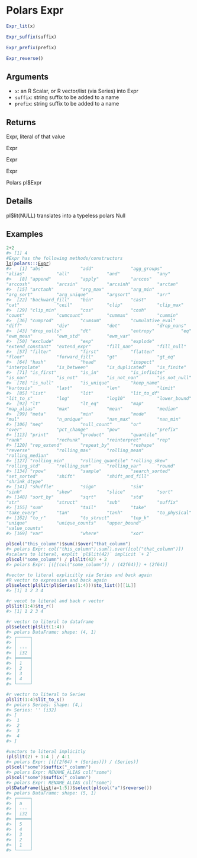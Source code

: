 # Polars Expr

```r
Expr_lit(x)

Expr_suffix(suffix)

Expr_prefix(prefix)

Expr_reverse()
```

## Arguments

- `x`: an R Scalar, or R vector/list (via Series) into Expr
- `suffix`: string suffix to be added to a name
- `prefix`: string suffix to be added to a name

## Returns

Expr, literal of that value

Expr

Expr

Expr

Polars pl$Expr

## Details

pl$lit(NULL) translates into a typeless polars Null

## Examples

<pre class='r-example'><code><span class='r-in'><span><span class='fl'>2</span><span class='op'>+</span><span class='fl'>2</span></span></span>
<span class='r-out co'><span class='r-pr'>#&gt;</span> [1] 4</span>
<span class='r-in'><span><span class='co'>#Expr has the following methods/constructors</span></span></span>
<span class='r-in'><span><span class='fu'><a href='https://rdrr.io/r/base/ls.html'>ls</a></span><span class='op'>(</span><span class='fu'>polars</span><span class='fu'>:::</span><span class='va'><a href='https://rdrr.io/pkg/polars/man/Expr.html'>Expr</a></span><span class='op'>)</span></span></span>
<span class='r-out co'><span class='r-pr'>#&gt;</span>   [1] "abs"              "add"              "agg_groups"       "alias"            "all"              "and"              "any"             </span>
<span class='r-out co'><span class='r-pr'>#&gt;</span>   [8] "append"           "apply"            "arccos"           "arccosh"          "arcsin"           "arcsinh"          "arctan"          </span>
<span class='r-out co'><span class='r-pr'>#&gt;</span>  [15] "arctanh"          "arg_max"          "arg_min"          "arg_sort"         "arg_unique"       "argsort"          "arr"             </span>
<span class='r-out co'><span class='r-pr'>#&gt;</span>  [22] "backward_fill"    "bin"              "cast"             "cat"              "ceil"             "clip"             "clip_max"        </span>
<span class='r-out co'><span class='r-pr'>#&gt;</span>  [29] "clip_min"         "cos"              "cosh"             "count"            "cumcount"         "cummax"           "cummin"          </span>
<span class='r-out co'><span class='r-pr'>#&gt;</span>  [36] "cumprod"          "cumsum"           "cumulative_eval"  "diff"             "div"              "dot"              "drop_nans"       </span>
<span class='r-out co'><span class='r-pr'>#&gt;</span>  [43] "drop_nulls"       "dt"               "entropy"          "eq"               "ewm_mean"         "ewm_std"          "ewm_var"         </span>
<span class='r-out co'><span class='r-pr'>#&gt;</span>  [50] "exclude"          "exp"              "explode"          "extend_constant"  "extend_expr"      "fill_nan"         "fill_null"       </span>
<span class='r-out co'><span class='r-pr'>#&gt;</span>  [57] "filter"           "first"            "flatten"          "floor"            "forward_fill"     "gt"               "gt_eq"           </span>
<span class='r-out co'><span class='r-pr'>#&gt;</span>  [64] "hash"             "head"             "inspect"          "interpolate"      "is_between"       "is_duplicated"    "is_finite"       </span>
<span class='r-out co'><span class='r-pr'>#&gt;</span>  [71] "is_first"         "is_in"            "is_infinite"      "is_nan"           "is_not"           "is_not_nan"       "is_not_null"     </span>
<span class='r-out co'><span class='r-pr'>#&gt;</span>  [78] "is_null"          "is_unique"        "keep_name"        "kurtosis"         "last"             "len"              "limit"           </span>
<span class='r-out co'><span class='r-pr'>#&gt;</span>  [85] "list"             "lit"              "lit_to_df"        "lit_to_s"         "log"              "log10"            "lower_bound"     </span>
<span class='r-out co'><span class='r-pr'>#&gt;</span>  [92] "lt"               "lt_eq"            "map"              "map_alias"        "max"              "mean"             "median"          </span>
<span class='r-out co'><span class='r-pr'>#&gt;</span>  [99] "meta"             "min"              "mode"             "mul"              "n_unique"         "nan_max"          "nan_min"         </span>
<span class='r-out co'><span class='r-pr'>#&gt;</span> [106] "neq"              "null_count"       "or"               "over"             "pct_change"       "pow"              "prefix"          </span>
<span class='r-out co'><span class='r-pr'>#&gt;</span> [113] "print"            "product"          "quantile"         "rank"             "rechunk"          "reinterpret"      "rep"             </span>
<span class='r-out co'><span class='r-pr'>#&gt;</span> [120] "rep_extend"       "repeat_by"        "reshape"          "reverse"          "rolling_max"      "rolling_mean"     "rolling_median"  </span>
<span class='r-out co'><span class='r-pr'>#&gt;</span> [127] "rolling_min"      "rolling_quantile" "rolling_skew"     "rolling_std"      "rolling_sum"      "rolling_var"      "round"           </span>
<span class='r-out co'><span class='r-pr'>#&gt;</span> [134] "rpow"             "sample"           "search_sorted"    "set_sorted"       "shift"            "shift_and_fill"   "shrink_dtype"    </span>
<span class='r-out co'><span class='r-pr'>#&gt;</span> [141] "shuffle"          "sign"             "sin"              "sinh"             "skew"             "slice"            "sort"            </span>
<span class='r-out co'><span class='r-pr'>#&gt;</span> [148] "sort_by"          "sqrt"             "std"              "str"              "struct"           "sub"              "suffix"          </span>
<span class='r-out co'><span class='r-pr'>#&gt;</span> [155] "sum"              "tail"             "take"             "take_every"       "tan"              "tanh"             "to_physical"     </span>
<span class='r-out co'><span class='r-pr'>#&gt;</span> [162] "to_r"             "to_struct"        "top_k"            "unique"           "unique_counts"    "upper_bound"      "value_counts"    </span>
<span class='r-out co'><span class='r-pr'>#&gt;</span> [169] "var"              "where"            "xor"             </span>
<span class='r-in'><span></span></span>
<span class='r-in'><span><span class='va'>pl</span><span class='op'>$</span><span class='fu'>col</span><span class='op'>(</span><span class='st'>"this_column"</span><span class='op'>)</span><span class='op'>$</span><span class='fu'>sum</span><span class='op'>(</span><span class='op'>)</span><span class='op'>$</span><span class='fu'>over</span><span class='op'>(</span><span class='st'>"that_column"</span><span class='op'>)</span></span></span>
<span class='r-out co'><span class='r-pr'>#&gt;</span> polars Expr: col("this_column").sum().over([col("that_column")])</span>
<span class='r-in'><span><span class='co'>#scalars to literal, explit `pl$lit(42)` implicit `+ 2`</span></span></span>
<span class='r-in'><span><span class='va'>pl</span><span class='op'>$</span><span class='fu'>col</span><span class='op'>(</span><span class='st'>"some_column"</span><span class='op'>)</span> <span class='op'>/</span> <span class='va'>pl</span><span class='op'>$</span><span class='fu'>lit</span><span class='op'>(</span><span class='fl'>42</span><span class='op'>)</span> <span class='op'>+</span> <span class='fl'>2</span></span></span>
<span class='r-out co'><span class='r-pr'>#&gt;</span> polars Expr: [([(col("some_column")) / (42f64)]) + (2f64)]</span>
<span class='r-in'><span></span></span>
<span class='r-in'><span><span class='co'>#vector to literal explicitly via Series and back again</span></span></span>
<span class='r-in'><span><span class='co'>#R vector to expression and back again</span></span></span>
<span class='r-in'><span><span class='va'>pl</span><span class='op'>$</span><span class='fu'>select</span><span class='op'>(</span><span class='va'>pl</span><span class='op'>$</span><span class='fu'>lit</span><span class='op'>(</span><span class='va'>pl</span><span class='op'>$</span><span class='fu'>Series</span><span class='op'>(</span><span class='fl'>1</span><span class='op'>:</span><span class='fl'>4</span><span class='op'>)</span><span class='op'>)</span><span class='op'>)</span><span class='op'>$</span><span class='fu'>to_list</span><span class='op'>(</span><span class='op'>)</span><span class='op'>[[</span><span class='fl'>1L</span><span class='op'>]</span><span class='op'>]</span></span></span>
<span class='r-out co'><span class='r-pr'>#&gt;</span> [1] 1 2 3 4</span>
<span class='r-in'><span></span></span>
<span class='r-in'><span><span class='co'>#r vecot to literal and back r vector</span></span></span>
<span class='r-in'><span><span class='va'>pl</span><span class='op'>$</span><span class='fu'>lit</span><span class='op'>(</span><span class='fl'>1</span><span class='op'>:</span><span class='fl'>4</span><span class='op'>)</span><span class='op'>$</span><span class='fu'>to_r</span><span class='op'>(</span><span class='op'>)</span></span></span>
<span class='r-out co'><span class='r-pr'>#&gt;</span> [1] 1 2 3 4</span>
<span class='r-in'><span></span></span>
<span class='r-in'><span><span class='co'>#r vector to literal to dataframe</span></span></span>
<span class='r-in'><span><span class='va'>pl</span><span class='op'>$</span><span class='fu'>select</span><span class='op'>(</span><span class='va'>pl</span><span class='op'>$</span><span class='fu'>lit</span><span class='op'>(</span><span class='fl'>1</span><span class='op'>:</span><span class='fl'>4</span><span class='op'>)</span><span class='op'>)</span></span></span>
<span class='r-out co'><span class='r-pr'>#&gt;</span> polars DataFrame: shape: (4, 1)</span>
<span class='r-out co'><span class='r-pr'>#&gt;</span> ┌─────┐</span>
<span class='r-out co'><span class='r-pr'>#&gt;</span> │     │</span>
<span class='r-out co'><span class='r-pr'>#&gt;</span> │ --- │</span>
<span class='r-out co'><span class='r-pr'>#&gt;</span> │ i32 │</span>
<span class='r-out co'><span class='r-pr'>#&gt;</span> ╞═════╡</span>
<span class='r-out co'><span class='r-pr'>#&gt;</span> │ 1   │</span>
<span class='r-out co'><span class='r-pr'>#&gt;</span> │ 2   │</span>
<span class='r-out co'><span class='r-pr'>#&gt;</span> │ 3   │</span>
<span class='r-out co'><span class='r-pr'>#&gt;</span> │ 4   │</span>
<span class='r-out co'><span class='r-pr'>#&gt;</span> └─────┘</span>
<span class='r-in'><span></span></span>
<span class='r-in'><span><span class='co'>#r vector to literal to Series</span></span></span>
<span class='r-in'><span><span class='va'>pl</span><span class='op'>$</span><span class='fu'>lit</span><span class='op'>(</span><span class='fl'>1</span><span class='op'>:</span><span class='fl'>4</span><span class='op'>)</span><span class='op'>$</span><span class='fu'>lit_to_s</span><span class='op'>(</span><span class='op'>)</span></span></span>
<span class='r-out co'><span class='r-pr'>#&gt;</span> polars Series: shape: (4,)</span>
<span class='r-out co'><span class='r-pr'>#&gt;</span> Series: '' [i32]</span>
<span class='r-out co'><span class='r-pr'>#&gt;</span> [</span>
<span class='r-out co'><span class='r-pr'>#&gt;</span> 	1</span>
<span class='r-out co'><span class='r-pr'>#&gt;</span> 	2</span>
<span class='r-out co'><span class='r-pr'>#&gt;</span> 	3</span>
<span class='r-out co'><span class='r-pr'>#&gt;</span> 	4</span>
<span class='r-out co'><span class='r-pr'>#&gt;</span> ]</span>
<span class='r-in'><span></span></span>
<span class='r-in'><span><span class='co'>#vectors to literal implicitly</span></span></span>
<span class='r-in'><span><span class='op'>(</span><span class='va'>pl</span><span class='op'>$</span><span class='fu'>lit</span><span class='op'>(</span><span class='fl'>2</span><span class='op'>)</span> <span class='op'>+</span> <span class='fl'>1</span><span class='op'>:</span><span class='fl'>4</span> <span class='op'>)</span> <span class='op'>/</span> <span class='fl'>4</span><span class='op'>:</span><span class='fl'>1</span></span></span>
<span class='r-out co'><span class='r-pr'>#&gt;</span> polars Expr: [([(2f64) + (Series)]) / (Series)]</span>
<span class='r-in'><span><span class='va'>pl</span><span class='op'>$</span><span class='fu'>col</span><span class='op'>(</span><span class='st'>"some"</span><span class='op'>)</span><span class='op'>$</span><span class='fu'>suffix</span><span class='op'>(</span><span class='st'>"_column"</span><span class='op'>)</span></span></span>
<span class='r-out co'><span class='r-pr'>#&gt;</span> polars Expr: RENAME_ALIAS col("some")</span>
<span class='r-in'><span><span class='va'>pl</span><span class='op'>$</span><span class='fu'>col</span><span class='op'>(</span><span class='st'>"some"</span><span class='op'>)</span><span class='op'>$</span><span class='fu'>suffix</span><span class='op'>(</span><span class='st'>"_column"</span><span class='op'>)</span></span></span>
<span class='r-out co'><span class='r-pr'>#&gt;</span> polars Expr: RENAME_ALIAS col("some")</span>
<span class='r-in'><span><span class='va'>pl</span><span class='op'>$</span><span class='fu'>DataFrame</span><span class='op'>(</span><span class='fu'><a href='https://rdrr.io/r/base/list.html'>list</a></span><span class='op'>(</span>a<span class='op'>=</span><span class='fl'>1</span><span class='op'>:</span><span class='fl'>5</span><span class='op'>)</span><span class='op'>)</span><span class='op'>$</span><span class='fu'>select</span><span class='op'>(</span><span class='va'>pl</span><span class='op'>$</span><span class='fu'>col</span><span class='op'>(</span><span class='st'>"a"</span><span class='op'>)</span><span class='op'>$</span><span class='fu'>reverse</span><span class='op'>(</span><span class='op'>)</span><span class='op'>)</span></span></span>
<span class='r-out co'><span class='r-pr'>#&gt;</span> polars DataFrame: shape: (5, 1)</span>
<span class='r-out co'><span class='r-pr'>#&gt;</span> ┌─────┐</span>
<span class='r-out co'><span class='r-pr'>#&gt;</span> │ a   │</span>
<span class='r-out co'><span class='r-pr'>#&gt;</span> │ --- │</span>
<span class='r-out co'><span class='r-pr'>#&gt;</span> │ i32 │</span>
<span class='r-out co'><span class='r-pr'>#&gt;</span> ╞═════╡</span>
<span class='r-out co'><span class='r-pr'>#&gt;</span> │ 5   │</span>
<span class='r-out co'><span class='r-pr'>#&gt;</span> │ 4   │</span>
<span class='r-out co'><span class='r-pr'>#&gt;</span> │ 3   │</span>
<span class='r-out co'><span class='r-pr'>#&gt;</span> │ 2   │</span>
<span class='r-out co'><span class='r-pr'>#&gt;</span> │ 1   │</span>
<span class='r-out co'><span class='r-pr'>#&gt;</span> └─────┘</span>
 </code></pre>